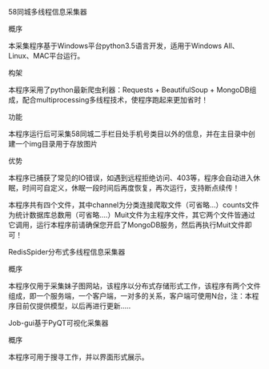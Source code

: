 58同城多线程信息采集器

概序

本采集程序基于Windows平台python3.5语言开发，适用于Windows All、Linux、MAC平台运行。

构架

本程序采用了python最新爬虫利器：Requests + BeautifulSoup + MongoDB组成，配合multiprocessing多线程技术，使程序跑起来更加省时！

功能

本程序运行后可采集58同城二手栏目处手机号类目以外的信息，并在主目录中创建一个img目录用于存放图片

优势

本程序已捕获了常见的IO错误，如遇到远程拒绝访问、403等，程序会自动进入休眠，时间可自定义，休眠一段时间后再度恢复，再次运行，支持断点续传！

本程序共有四个文件，其中channel为分类连接爬取文件（可省略...）counts文件为统计数据库总数用（可省略....）Muit文件为主程序文件，其它两个文件皆通过它调用，运行本程序前请确保您开启了MongoDB服务，然后再执行Muit文件即可！


RedisSpider分布式多线程信息采集器

概序

本程序仅用于采集妹子图网站，该程序以分布式存储形式工作，该程序有两个文件组成，即一个服务端，一个客户端，一对多的关系，客户端可使用N台，注：本程序目前仅提供模型，以后再进行更新.....


Job-gui基于PyQT可视化采集器

概序

本程序可用于搜寻工作，并以界面形式展示。



